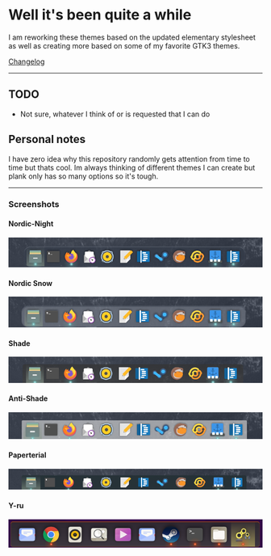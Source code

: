 # Well it's been quite a while  

I am reworking these themes based on the updated elementary stylesheet as well as creating more based on some of my favorite GTK3 themes.  

[Changelog](CHANGELOG.md)

---

## TODO

* Not sure, whatever I think of or is requested that I can do

## Personal notes

I have zero idea why this repository randomly gets attention from time to time but thats cool.  Im always thinking of different themes I can create
but plank only has so many options so it's tough.

---

### Screenshots

#### Nordic-Night

![Nordic-Night](screenshots/Nordic.png)

#### Nordic Snow

![Nordic Snow](screenshots/Nordic-Light.png)

#### Shade

![shade](screenshots/Shade.png)

#### Anti-Shade

![anti-shade](screenshots/Anti-Shade.png)

#### Paperterial

![paperterial](screenshots/Paperterial.png)

#### Y-ru

![y-ru](screenshots/y-ru.png)
